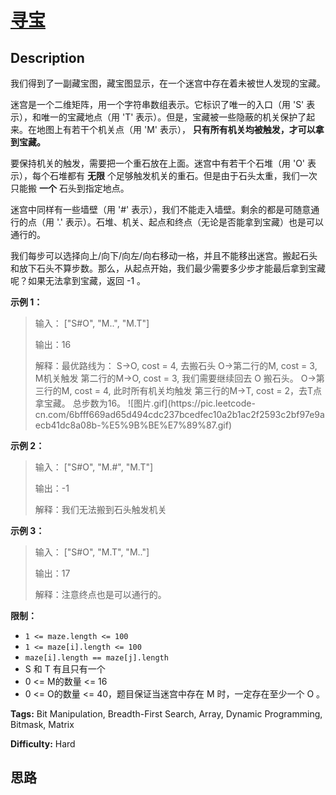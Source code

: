 # [寻宝][title]

## Description

我们得到了一副藏宝图，藏宝图显示，在一个迷宫中存在着未被世人发现的宝藏。

迷宫是一个二维矩阵，用一个字符串数组表示。它标识了唯一的入口（用 'S' 表示），和唯一的宝藏地点（用 'T'
表示）。但是，宝藏被一些隐蔽的机关保护了起来。在地图上有若干个机关点（用 'M' 表示）， **只有所有机关均被触发，才可以拿到宝藏。**

要保持机关的触发，需要把一个重石放在上面。迷宫中有若干个石堆（用 'O' 表示），每个石堆都有 **无限**
个足够触发机关的重石。但是由于石头太重，我们一次只能搬 **一个** 石头到指定地点。

迷宫中同样有一些墙壁（用 '#' 表示），我们不能走入墙壁。剩余的都是可随意通行的点（用 '.'
表示）。石堆、机关、起点和终点（无论是否能拿到宝藏）也是可以通行的。

我们每步可以选择向上/向下/向左/向右移动一格，并且不能移出迷宫。搬起石头和放下石头不算步数。那么，从起点开始，我们最少需要多少步才能最后拿到宝藏呢？如果无法拿到宝藏，返回
-1 。

**示例 1：**

> 输入： ["S#O", "M..", "M.T"]
>
> 输出：16
>
> 解释：最优路线为： S->O, cost = 4, 去搬石头 O->第二行的M, cost = 3, M机关触发 第二行的M->O, cost = 3,
> 我们需要继续回去 O 搬石头。 O->第三行的M, cost = 4, 此时所有机关均触发 第三行的M->T, cost = 2，去T点拿宝藏。
> 总步数为16。 ![图片.gif](https://pic.leetcode-
> cn.com/6bfff669ad65d494cdc237bcedfec10a2b1ac2f2593c2bf97e9aecb41dc8a08b-%E5%9B%BE%E7%89%87.gif)

**示例 2：**

> 输入： ["S#O", "M.#", "M.T"]
>
> 输出：-1
>
> 解释：我们无法搬到石头触发机关

**示例 3：**

> 输入： ["S#O", "M.T", "M.."]
>
> 输出：17
>
> 解释：注意终点也是可以通行的。

**限制：**

  * `1 <= maze.length <= 100`
  * `1 <= maze[i].length <= 100`
  * `maze[i].length == maze[j].length`
  * S 和 T 有且只有一个
  * 0 <= M的数量 <= 16
  * 0 <= O的数量 <= 40，题目保证当迷宫中存在 M 时，一定存在至少一个 O 。


**Tags:** Bit Manipulation, Breadth-First Search, Array, Dynamic Programming, Bitmask, Matrix

**Difficulty:** Hard

## 思路

[title]: https://leetcode-cn.com/problems/xun-bao
